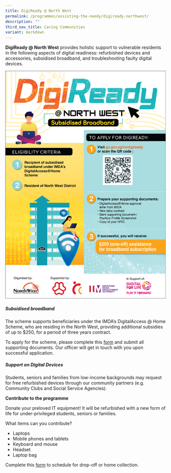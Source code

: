 ```yaml
---
title: DigiReady @ North West
permalink: /programmes/assisting-the-needy/digiready-northwest/
description: ""
third_nav_title: Caring Communities
variant: markdown
---
```

**DigiReady @ North West** provides holistic support to vulnerable residents in the following aspects of digital readiness: refurbished devices and accessories, subsidised broadband, and troubleshooting faulty digital devices.

![](/images/digiready%20@%20north%20west-%20internet%20access%20poster_2023_03-02.jpg)

##### **Subsidised broadband**
  
The scheme supports beneficiaries under the IMDA’s DigitalAccess @ Home Scheme, who are residing in the North West, providing additional subsidies of up to $250, for a period of three years contract.

To apply for the scheme, please complete this [form](https://go.gov.sg/nwdigiready) and submit all supporting documents. Our officer will get in touch with you upon successful application.

##### **Support on Digital Devices**

Students, seniors and families from low-income backgrounds may request for free refurbished devices through our community partners (e.g. Community Clubs and Social Service Agencies).

**Contribute to the programme**

Donate your preloved IT equipment! It will be refurbished with a new form of life for under-privileged students, seniors or families. 

What items can you contribute?  

*   Laptops
*   Mobile phones and tablets
*   Keyboard and mouse
*   Headset
*   Laptop bag

Complete this [form](https://go.gov.sg/digiready) to schedule for drop-off or home collection.